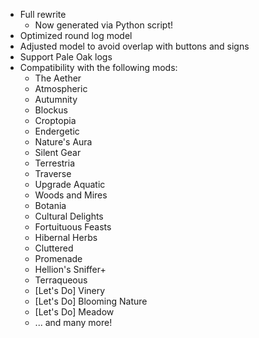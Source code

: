 - Full rewrite
  - Now generated via Python script!
- Optimized round log model
- Adjusted model to avoid overlap with buttons and signs
- Support Pale Oak logs
- Compatibility with the following mods:
  - The Aether
  - Atmospheric
  - Autumnity
  - Blockus
  - Croptopia
  - Endergetic
  - Nature's Aura
  - Silent Gear
  - Terrestria
  - Traverse
  - Upgrade Aquatic
  - Woods and Mires
  - Botania
  - Cultural Delights
  - Fortuituous Feasts
  - Hibernal Herbs
  - Cluttered
  - Promenade
  - Hellion's Sniffer+
  - Terraqueous
  - [Let's Do] Vinery
  - [Let's Do] Blooming Nature
  - [Let's Do] Meadow
  - ... and many more!

